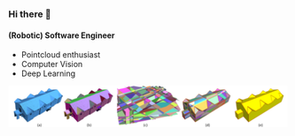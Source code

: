 ### Hi there 👋

#### (Robotic) Software Engineer
- Pointcloud enthusiast
- Computer Vision
- Deep Learning

![Polyfit](https://github.com/LiangliangNan/PolyFit/blob/main/images/polyfit.png)
